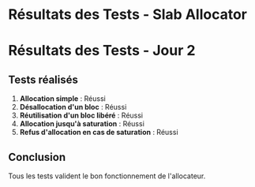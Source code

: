 # Résultats des Tests - Slab Allocator

# Résultats des Tests - Jour 2

## Tests réalisés

1. **Allocation simple** :  Réussi  
2. **Désallocation d'un bloc** :  Réussi  
3. **Réutilisation d'un bloc libéré** :  Réussi  
4. **Allocation jusqu'à saturation** :  Réussi  
5. **Refus d'allocation en cas de saturation** :  Réussi  

## Conclusion
Tous les tests valident le bon fonctionnement de l'allocateur.